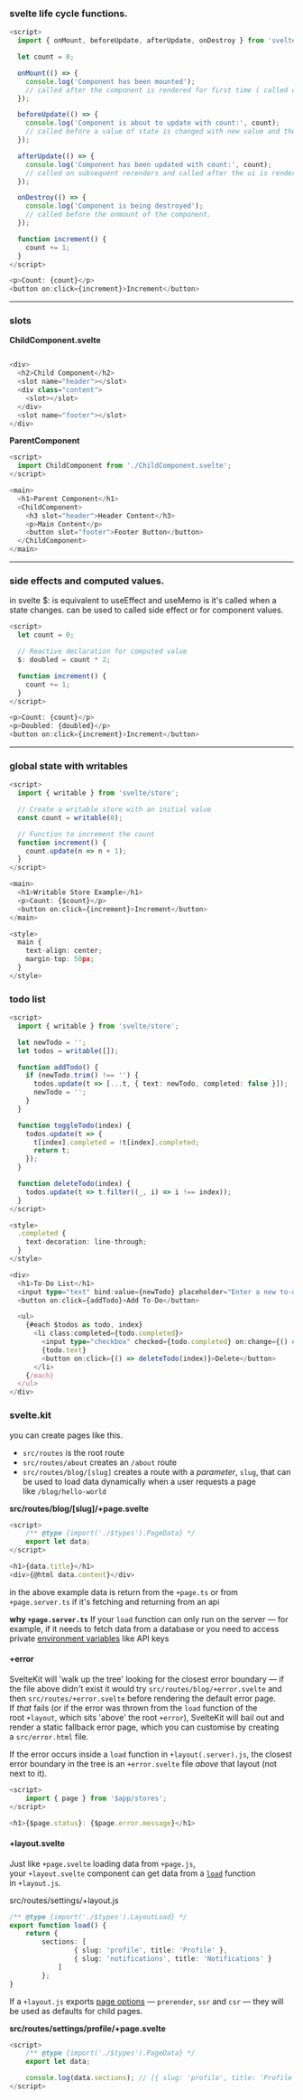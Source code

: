 
### svelte life cycle functions.
```ts
<script>
  import { onMount, beforeUpdate, afterUpdate, onDestroy } from 'svelte';

  let count = 0;

  onMount(() => {
    console.log('Component has been mounted');
    // called after the component is rendered for first time ( called on mount )
  });

  beforeUpdate(() => {
    console.log('Component is about to update with count:', count);
    // called before a value of state is changed with new value and then the component mounts.
  });

  afterUpdate(() => {
    console.log('Component has been updated with count:', count);
    // called on subsequent rerenders and called after the ui is rendered.
  });

  onDestroy(() => {
    console.log('Component is being destroyed');
    // called before the onmount of the component.
  });

  function increment() {
    count += 1;
  }
</script>

<p>Count: {count}</p>
<button on:click={increment}>Increment</button>

```

---
### slots

**ChildComponent.svelte**
```ts

<div>
  <h2>Child Component</h2>
  <slot name="header"></slot>
  <div class="content">
    <slot></slot>
  </div>
  <slot name="footer"></slot>
</div>
```

**ParentComponent**
```ts
<script>
  import ChildComponent from './ChildComponent.svelte';
</script>

<main>
  <h1>Parent Component</h1>
  <ChildComponent>
    <h3 slot="header">Header Content</h3>
    <p>Main Content</p>
    <button slot="footer">Footer Button</button>
  </ChildComponent>
</main>
```

---
### side effects and computed values.

in svelte $: is equivalent to useEffect and useMemo is it's called when a state changes. can be used to called side effect or for component values.
```ts
<script>
  let count = 0;

  // Reactive declaration for computed value
  $: doubled = count * 2;

  function increment() {
    count += 1;
  }
</script>

<p>Count: {count}</p>
<p>Doubled: {doubled}</p>
<button on:click={increment}>Increment</button>

```

---
### global state with writables

```ts
<script>
  import { writable } from 'svelte/store';

  // Create a writable store with an initial value
  const count = writable(0);

  // Function to increment the count
  function increment() {
    count.update(n => n + 1);
  }
</script>

<main>
  <h1>Writable Store Example</h1>
  <p>Count: {$count}</p>
  <button on:click={increment}>Increment</button>
</main>

<style>
  main {
    text-align: center;
    margin-top: 50px;
  }
</style>

```

### todo list


```ts
<script>
  import { writable } from 'svelte/store';

  let newTodo = '';
  let todos = writable([]);

  function addTodo() {
    if (newTodo.trim() !== '') {
      todos.update(t => [...t, { text: newTodo, completed: false }]);
      newTodo = '';
    }
  }

  function toggleTodo(index) {
    todos.update(t => {
      t[index].completed = !t[index].completed;
      return t;
    });
  }

  function deleteTodo(index) {
    todos.update(t => t.filter((_, i) => i !== index));
  }
</script>

<style>
  .completed {
    text-decoration: line-through;
  }
</style>

<div>
  <h1>To-Do List</h1>
  <input type="text" bind:value={newTodo} placeholder="Enter a new to-do" />
  <button on:click={addTodo}>Add To-Do</button>

  <ul>
    {#each $todos as todo, index}
      <li class:completed={todo.completed}>
        <input type="checkbox" checked={todo.completed} on:change={() => toggleTodo(index)} />
        {todo.text}
        <button on:click={() => deleteTodo(index)}>Delete</button>
      </li>
    {/each}
  </ul>
</div>

```



### svelte.kit

you can create pages like this. 
- `src/routes` is the root route
- `src/routes/about` creates an `/about` route
- `src/routes/blog/[slug]` creates a route with a _parameter_, `slug`, that can be used to load data dynamically when a user requests a page like `/blog/hello-world`

**src/routes/blog/[slug]/+page.svelte**
```ts
<script>
	/** @type {import('./$types').PageData} */
	export let data;
</script>

<h1>{data.title}</h1>
<div>{@html data.content}</div>
```
in the above example data is return from the `+page.ts` or from `+page.server.ts` if it's fetching and returning from an api

**why `+page.server.ts`**
If your `load` function can only run on the server — for example, if it needs to fetch data from a database or you need to access private [environment variables](https://kit.svelte.dev/docs/modules#$env-static-private) like API keys


#### +error
SvelteKit will 'walk up the tree' looking for the closest error boundary — if the file above didn't exist it would try `src/routes/blog/+error.svelte` and then `src/routes/+error.svelte` before rendering the default error page. If _that_ fails (or if the error was thrown from the `load` function of the root `+layout`, which sits 'above' the root `+error`), SvelteKit will bail out and render a static fallback error page, which you can customise by creating a `src/error.html` file.

If the error occurs inside a `load` function in `+layout(.server).js`, the closest error boundary in the tree is an `+error.svelte` file _above_ that layout (not next to it).

```ts
<script>
	import { page } from '$app/stores';
</script>

<h1>{$page.status}: {$page.error.message}</h1>
```

#### +layout.svelte
Just like `+page.svelte` loading data from `+page.js`, your `+layout.svelte` component can get data from a [`load`](https://kit.svelte.dev/docs/load) function in `+layout.js`.

src/routes/settings/+layout.js
```ts
/** @type {import('./$types').LayoutLoad} */
export function load() {	
	return {		
		sections: [			
				{ slug: 'profile', title: 'Profile' },			
				{ slug: 'notifications', title: 'Notifications' }		
			]	
		};
}
```

If a `+layout.js` exports [page options](https://kit.svelte.dev/docs/page-options) — `prerender`, `ssr` and `csr` — they will be used as defaults for child pages.

**src/routes/settings/profile/+page.svelte**
```ts
<script>
	/** @type {import('./$types').PageData} */
	export let data;

	console.log(data.sections); // [{ slug: 'profile', title: 'Profile' }, ...]
</script>
```

